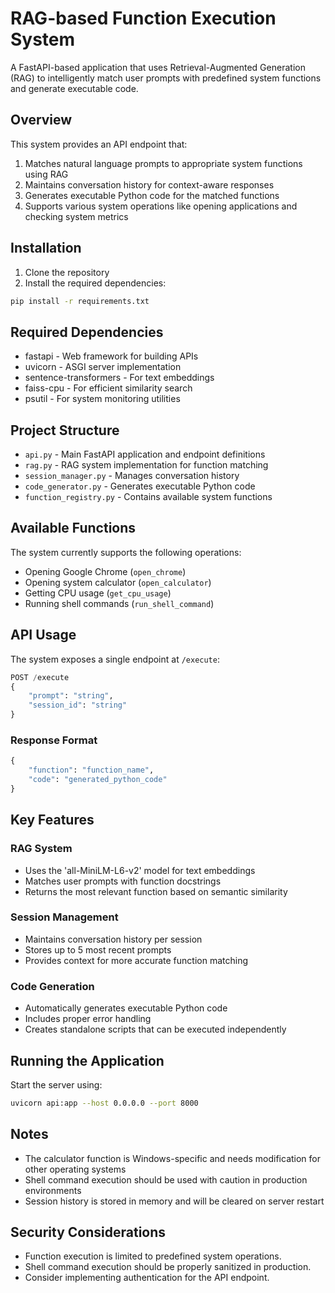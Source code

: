 # RAG-based Function Execution System

A FastAPI-based application that uses Retrieval-Augmented Generation (RAG) to intelligently match user prompts with predefined system functions and generate executable code.

## Overview

This system provides an API endpoint that:
1. Matches natural language prompts to appropriate system functions using RAG
2. Maintains conversation history for context-aware responses
3. Generates executable Python code for the matched functions
4. Supports various system operations like opening applications and checking system metrics

## Installation

1. Clone the repository
2. Install the required dependencies:
```bash
pip install -r requirements.txt
```

## Required Dependencies

- fastapi - Web framework for building APIs
- uvicorn - ASGI server implementation
- sentence-transformers - For text embeddings
- faiss-cpu - For efficient similarity search
- psutil - For system monitoring utilities

## Project Structure

- `api.py` - Main FastAPI application and endpoint definitions
- `rag.py` - RAG system implementation for function matching
- `session_manager.py` - Manages conversation history
- `code_generator.py` - Generates executable Python code
- `function_registry.py` - Contains available system functions

## Available Functions

The system currently supports the following operations:
- Opening Google Chrome (`open_chrome`)
- Opening system calculator (`open_calculator`)
- Getting CPU usage (`get_cpu_usage`)
- Running shell commands (`run_shell_command`)

## API Usage

The system exposes a single endpoint at `/execute`:

```python
POST /execute
{
    "prompt": "string",
    "session_id": "string"
}
```

### Response Format
```python
{
    "function": "function_name",
    "code": "generated_python_code"
}
```

## Key Features

### RAG System
- Uses the 'all-MiniLM-L6-v2' model for text embeddings
- Matches user prompts with function docstrings
- Returns the most relevant function based on semantic similarity

### Session Management
- Maintains conversation history per session
- Stores up to 5 most recent prompts
- Provides context for more accurate function matching

### Code Generation
- Automatically generates executable Python code
- Includes proper error handling
- Creates standalone scripts that can be executed independently

## Running the Application

Start the server using:
```bash
uvicorn api:app --host 0.0.0.0 --port 8000
```

## Notes
- The calculator function is Windows-specific and needs modification for other operating systems
- Shell command execution should be used with caution in production environments
- Session history is stored in memory and will be cleared on server restart

## Security Considerations
- Function execution is limited to predefined system operations.
- Shell command execution should be properly sanitized in production.
- Consider implementing authentication for the API endpoint.